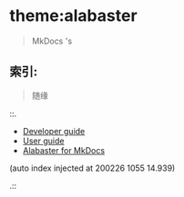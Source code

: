 # theme:alabaster
> MkDocs 's

## 索引:
> 随缘

::.

- [ Developer guide](dev.md)
- [ User guide](guide.md)
- [ Alabaster for MkDocs](readme.md)

(auto index injected at 200226 1055 14.939) 

.::



